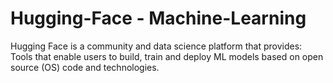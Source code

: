 # Hugging-Face - Machine-Learning
Hugging Face is a community and data science platform that provides: Tools that enable users to build, train and deploy ML models based on open source (OS) code and technologies.
